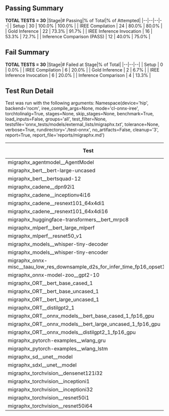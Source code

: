 ## Passing Summary

**TOTAL TESTS = 30**
|Stage|# Passing|% of Total|% of Attempted|
|--|--|--|--|
| Setup | 30 | 100.0% | 100.0% |
| IREE Compilation | 24 | 80.0% | 80.0% |
| Gold Inference | 22 | 73.3% | 91.7% |
| IREE Inference Invocation | 16 | 53.3% | 72.7% |
| Inference Comparison (PASS) | 12 | 40.0% | 75.0% |
## Fail Summary

**TOTAL TESTS = 30**
|Stage|# Failed at Stage|% of Total|
|--|--|--|
| Setup | 0 | 0.0% |
| IREE Compilation | 6 | 20.0% |
| Gold Inference | 2 | 6.7% |
| IREE Inference Invocation | 6 | 20.0% |
| Inference Comparison | 4 | 13.3% |
## Test Run Detail
Test was run with the following arguments:
Namespace(device='hip', backend='rocm', iree_compile_args=None, mode='cl-onnx-iree', torchtolinalg=True, stages=None, skip_stages=None, benchmark=True, load_inputs=False, groups='all', test_filter=None, testsfile='onnx_tests/models/external_lists/migraphx.txt', tolerance=None, verbose=True, rundirectory='./test-onnx', no_artifacts=False, cleanup='3', report=True, report_file='reports/migraphx.md')

| Test | Exit Status | Mean Benchmark Time (ms) | Notes |
|--|--|--|--|
| migraphx_agentmodel__AgentModel | compilation | None | |
| migraphx_bert__bert-large-uncased | preprocessing | None | |
| migraphx_bert__bertsquad-12 | Numerics | 865.2789023471996 | |
| migraphx_cadene__dpn92i1 | PASS | 53.765856542994676 | |
| migraphx_cadene__inceptionv4i16 | PASS | 1056.7653723216304 | |
| migraphx_cadene__resnext101_64x4di1 | PASS | 76.3987552512575 | |
| migraphx_cadene__resnext101_64x4di16 | PASS | 1961.5073713551585 | |
| migraphx_huggingface-transformers__bert_mrpc8 | native_inference | None | |
| migraphx_mlperf__bert_large_mlperf | Numerics | 71.10010469914414 | |
| migraphx_mlperf__resnet50_v1 | PASS | 27.32693124562502 | |
| migraphx_models__whisper-tiny-decoder | compiled_inference | None | |
| migraphx_models__whisper-tiny-encoder | native_inference | None | |
| migraphx_onnx-misc__taau_low_res_downsample_d2s_for_infer_time_fp16_opset11 | import_model | None | |
| migraphx_onnx-model-zoo__gpt2-10 | preprocessing | None | |
| migraphx_ORT__bert_base_cased_1 | compiled_inference | None | |
| migraphx_ORT__bert_base_uncased_1 | compiled_inference | None | |
| migraphx_ORT__bert_large_uncased_1 | compiled_inference | None | |
| migraphx_ORT__distilgpt2_1 | compiled_inference | None | |
| migraphx_ORT__onnx_models__bert_base_cased_1_fp16_gpu | Numerics | 428.25976199431653 | |
| migraphx_ORT__onnx_models__bert_large_uncased_1_fp16_gpu | Numerics | 1899.1282863426022 | |
| migraphx_ORT__onnx_models__distilgpt2_1_fp16_gpu | compiled_inference | None | |
| migraphx_pytorch-examples__wlang_gru | PASS | 658.0748413883459 | |
| migraphx_pytorch-examples__wlang_lstm | PASS | 8.354197255805103 | |
| migraphx_sd__unet__model | import_model | None | |
| migraphx_sdxl__unet__model | import_model | None | |
| migraphx_torchvision__densenet121i32 | PASS | 371.23290583258495 | |
| migraphx_torchvision__inceptioni1 | PASS | 47.47671424775035 | |
| migraphx_torchvision__inceptioni32 | PASS | 850.2400933454434 | |
| migraphx_torchvision__resnet50i1 | PASS | 26.661862475087954 | |
| migraphx_torchvision__resnet50i64 | PASS | 1717.2779580190156 | |

